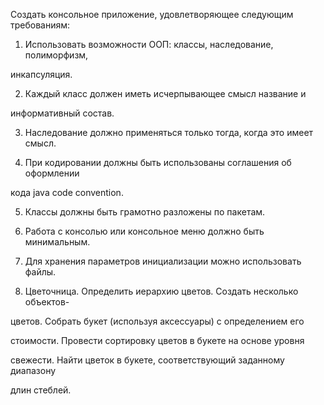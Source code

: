 Создать консольное приложение, удовлетворяющее следующим требованиям:

1. Использовать возможности ООП: классы, наследование, полиморфизм,

инкапсуляция.

2. Каждый класс должен иметь исчерпывающее смысл название и

информативный состав.

3. Наследование должно применяться только тогда, когда это имеет смысл.

4. При кодировании должны быть использованы соглашения об оформлении

кода java code convention.

5. Классы должны быть грамотно разложены по пакетам.

6. Работа с консолью или консольное меню должно быть минимальным.

7. Для хранения параметров инициализации можно использовать файлы.

1. Цветочница. Определить иерархию цветов. Создать несколько объектов-

цветов. Собрать букет (используя аксессуары) с определением его

стоимости. Провести сортировку цветов в букете на основе уровня

свежести. Найти цветок в букете, соответствующий заданному диапазону

длин стеблей.
